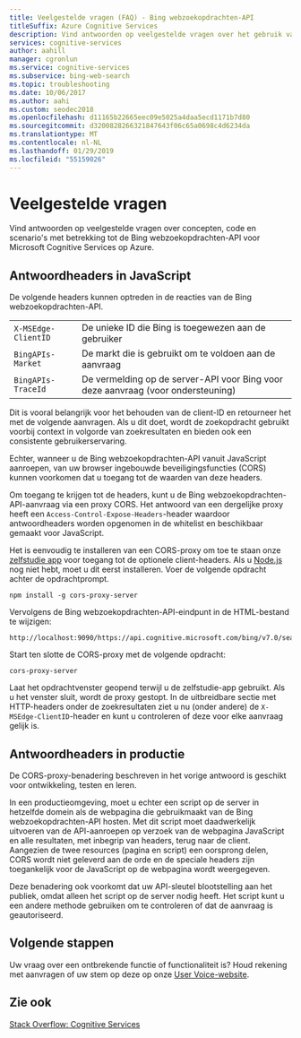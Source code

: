```yaml
---
title: Veelgestelde vragen (FAQ) - Bing webzoekopdrachten-API
titleSuffix: Azure Cognitive Services
description: Vind antwoorden op veelgestelde vragen over het gebruik van de Bing webzoekopdrachten-API.
services: cognitive-services
author: aahill
manager: cgronlun
ms.service: cognitive-services
ms.subservice: bing-web-search
ms.topic: troubleshooting
ms.date: 10/06/2017
ms.author: aahi
ms.custom: seodec2018
ms.openlocfilehash: d11165b22665eec09e5025a4daa5ecd1171b7d80
ms.sourcegitcommit: d3200828266321847643f06c65a0698c4d6234da
ms.translationtype: MT
ms.contentlocale: nl-NL
ms.lasthandoff: 01/29/2019
ms.locfileid: "55159026"
---
```

# <a name="frequently-asked-questions-faq"></a>Veelgestelde vragen

 Vind antwoorden op veelgestelde vragen over concepten, code en scenario's met betrekking tot de Bing webzoekopdrachten-API voor Microsoft Cognitive Services op Azure.

## <a name="response-headers-in-javascript"></a>Antwoordheaders in JavaScript

De volgende headers kunnen optreden in de reacties van de Bing webzoekopdrachten-API.

|||
|-|-|
|`X-MSEdge-ClientID`|De unieke ID die Bing is toegewezen aan de gebruiker|
|`BingAPIs-Market`|De markt die is gebruikt om te voldoen aan de aanvraag|
|`BingAPIs-TraceId`|De vermelding op de server-API voor Bing voor deze aanvraag (voor ondersteuning)|

Dit is vooral belangrijk voor het behouden van de client-ID en retourneer het met de volgende aanvragen. Als u dit doet, wordt de zoekopdracht gebruikt voorbij context in volgorde van zoekresultaten en bieden ook een consistente gebruikerservaring.

Echter, wanneer u de Bing webzoekopdrachten-API vanuit JavaScript aanroepen, van uw browser ingebouwde beveiligingsfuncties (CORS) kunnen voorkomen dat u toegang tot de waarden van deze headers.

Om toegang te krijgen tot de headers, kunt u de Bing webzoekopdrachten-API-aanvraag via een proxy CORS. Het antwoord van een dergelijke proxy heeft een `Access-Control-Expose-Headers`-header waardoor antwoordheaders worden opgenomen in de whitelist en beschikbaar gemaakt voor JavaScript.

Het is eenvoudig te installeren van een CORS-proxy om toe te staan onze [zelfstudie app](tutorial-bing-web-search-single-page-app.md) voor toegang tot de optionele client-headers. Als u [Node.js](https://nodejs.org/en/download/) nog niet hebt, moet u dit eerst installeren. Voer de volgende opdracht achter de opdrachtprompt.

    npm install -g cors-proxy-server

Vervolgens de Bing webzoekopdrachten-API-eindpunt in de HTML-bestand te wijzigen:

    http://localhost:9090/https://api.cognitive.microsoft.com/bing/v7.0/search

Start ten slotte de CORS-proxy met de volgende opdracht:

    cors-proxy-server

Laat het opdrachtvenster geopend terwijl u de zelfstudie-app gebruikt. Als u het venster sluit, wordt de proxy gestopt. In de uitbreidbare sectie met HTTP-headers onder de zoekresultaten ziet u nu (onder andere) de `X-MSEdge-ClientID`-header en kunt u controleren of deze voor elke aanvraag gelijk is.

## <a name="response-headers-in-production"></a>Antwoordheaders in productie

De CORS-proxy-benadering beschreven in het vorige antwoord is geschikt voor ontwikkeling, testen en leren.

In een productieomgeving, moet u echter een script op de server in hetzelfde domein als de webpagina die gebruikmaakt van de Bing webzoekopdrachten-API hosten. Met dit script moet daadwerkelijk uitvoeren van de API-aanroepen op verzoek van de webpagina JavaScript en alle resultaten, met inbegrip van headers, terug naar de client. Aangezien de twee resources (pagina en script) een oorsprong delen, CORS wordt niet geleverd aan de orde en de speciale headers zijn toegankelijk voor de JavaScript op de webpagina wordt weergegeven.

Deze benadering ook voorkomt dat uw API-sleutel blootstelling aan het publiek, omdat alleen het script op de server nodig heeft. Het script kunt u een andere methode gebruiken om te controleren of dat de aanvraag is geautoriseerd.

## <a name="next-steps"></a>Volgende stappen

Uw vraag over een ontbrekende functie of functionaliteit is? Houd rekening met aanvragen of uw stem op deze op onze [User Voice-website](https://cognitive.uservoice.com/forums/555907-bing-search).

## <a name="see-also"></a>Zie ook

 [Stack Overflow: Cognitive Services](http://stackoverflow.com/questions/tagged/bing-api)
